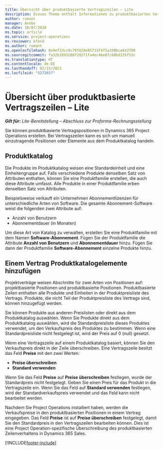 ```yaml
---
title: Übersicht über produktbasierte Vertragszeilen – Lite
description: Dieses Thema enthält Informationen zu produktbasierten Vertragszeilen.
author: rumant
manager: Annbe
ms.date: 10/07/2020
ms.topic: article
ms.service: project-operations
ms.reviewer: kfend
ms.author: rumant
ms.openlocfilehash: 6e9ef33cc9c79f828e85733f4f5a199bce842700
ms.sourcegitcommit: fa32b1893286f20271fa4ec4be8fc68bd135f53c
ms.translationtype: HT
ms.contentlocale: de-DE
ms.lasthandoff: 02/15/2021
ms.locfileid: "5272657"
---
```

# <a name="product-based-contract-lines-overview---lite"></a>Übersicht über produktbasierte Vertragszeilen – Lite

_**Gilt für:** Lite-Bereitstellung – Abschluss zur Proforma-Rechnungsstellung_

Sie können produktbasierte Vertragspositionen in Dynamics 365 Project Operations erstellen. Bei Vertragszeilen kann es sich um manuell einzutragende Positionen oder Elemente aus dem Produktkatalog handeln.

## <a name="product-catalog"></a>Produktkatalog

Die Produkte im Produktkatalog weisen eine Standardeinheit und eine Einheitengruppe auf. Falls verschiedene Produkte denselben Satz von Attributen enthalten, können Sie eine Produktfamilie erstellen, die auch diese Attribute umfasst. Alle Produkte in einer Produktfamilie erben denselben Satz von Attributen.

Beispielsweise verkauft ein Unternehmen Abonnementlizenzen für unterschiedliche Arten von Software. Die gesamte Abonnement-Software weist die folgenden zwei Attribute auf:

- Anzahl von Benutzern
- Abonnementdauer (in Monaten)

Um diese Art von Katalog zu verwalten, erstellen Sie eine Produktfamilie mit dem Namen **Software-Abonnement**. Fügen Sie der Produktfamilie die Attribute **Anzahl von Benutzern** und **Abonnementdauer** hinzu. Fügen Sie dann der Produktfamilie **Software-Abonnement** einzelne Produkte hinzu.

## <a name="add-product-catalog-items-to-a-project-contract"></a>Einem Vertrag Produktkatalogelemente hinzufügen

Projektverträge weisen Abschnitte für zwei Arten von Positionen auf: projektbasierte Positionen und produktbasierte Positionen. Produktbasierte Zeilen enthalten alle Produkte und Einheiten in der Produktpreisliste des Vertrags. Produkte, die nicht Teil der Produktpreisliste des Vertrags sind, können hinzugefügt werden.

Sie können Produkte aus anderen Preislisten oder direkt aus dem Produktkatalog auswählen. Wenn Sie Produkte direkt aus dem Produktkatalog auswählen, wird die Standardpreisliste dieses Produktes verwendet, um den Verkaufspreis des Produktes zu bestimmen. Wenn eine Standardpreisliste nicht festgelegt ist, wird der Preis auf 0 (null) gesetzt.

Wenn eine Vertragszeile auf einem Produktkatalog basiert, können Sie den Verkaufspreis direkt in der Zeile überschreiben. Eine Vertragszeile besitzt das Feld **Preise** mit den zwei Werten:

- **Preise überschreiben**
- **Standard verwenden**

Wenn Sie das Feld **Preise** auf **Preise überschreiben** festlegen, wurde der Standardpreis nicht festgelegt. Geben Sie einen Preis für das Produkt in die Vertragszeile ein. Wenn Sie das Feld auf **Standard verwenden** festlegen, wird der Standardverkaufspreis verwendet und das Feld kann nicht bearbeitet werden.

Nachdem Sie Project Operations installiert haben, werden die Verkaufspreise in den produktbasierten Positionen in einem Vertrag eingegeben. Das Feld **Preise** ist auf **Preise überschreiben** festgelegt, damit Sie den Standardpreis in den Vertragszeilen bearbeiten können. Dies ist eine Project Operation-spezifische Überschreibung des produktbasierten Zeilenverhaltens in Dynamics 365 Sales.


[!INCLUDE[footer-include](../../includes/footer-banner.md)]